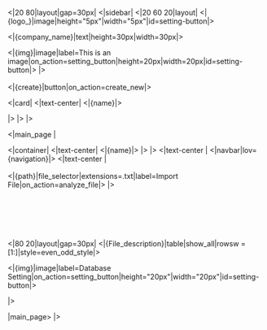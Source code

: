 <style>
.fullwidth{
width:100% !important;
}

</style>


<|20 80|layout|gap=30px|
<|sidebar|
<|20 60 20|layout|
<|{logo_}|image|height="5px"|width="5px"|id=setting-button|>

<|{company_name}|text|height=30px|width=30px|>

<|{img}|image|label=This is an image|on_action=setting_button|height=20px|width=20px|id=setting-button|>
|>
<br/><br/>
<|{create}|button|on_action=create_new|>

<|card|
<|text-center|
<|{name}|>

|> 
|>
|>


<|main_page |

<|container|
<|text-center|
<|{name}|>
|>
|>
<|text-center |
<|navbar|lov={navigation}|>
<|text-center |
<br/><br/>
<|{path}|file_selector|extensions=.txt|label=Import File|on_action=analyze_file|>
|>


<br/><br/><br/><br/><br/>
<|80 20|layout|gap=30px|
<|{File_description}|table|show_all|rowsw = [1:]|style=even_odd_style|>

<|{img}|image|label=Database Setting|on_action=setting_button|height="20px"|width="20px"|id=setting-button|>

|>

|main_page>
|>
